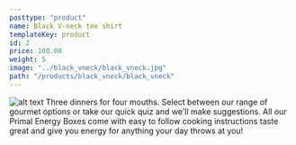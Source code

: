 ```yaml
---
posttype: "product"
name: Black V-neck tee shirt
templateKey: product
id: 2
price: 100.00
weight: 5
image: "../black_vneck/black_vneck.jpg"
path: "/products/black_vneck/black_vneck"
---
```


![alt text](/products/black_vneck/black_vneck.jpg)
Three dinners for four mouths. Select between our range of gourmet options or take our quick quiz and we'll make suggestions. All our Primal Energy Boxes come with easy to follow cooking instructions taste great and give you energy for anything your day throws at you! 